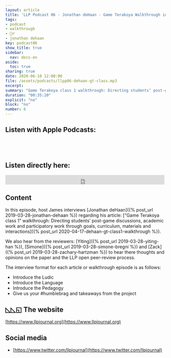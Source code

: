 ```yaml
---
layout: article
title: 'LLP Podcast 06 - Jonathan deHaan - Game Terakoya Walkthrough interview'
tags:
- podcast
- walkthrough
- 🚶‍♂️
- jonathan dehaan
key: podcast06
show_title: true
sidebar:
  nav: docs-en
aside:
  toc: true
sharing: true
date: 2020-06-10 12:00:00
file: /assets/podcasts/llpp06-dehaan-gt-class.mp3
excerpt: 
summary: "Game Terakoya class 1 walkthrough: Directing students’ post-game discussions, academic work and participatory work through goals, curriculum, materials and interactions"
duration: "00:35:20"  
explicit: "no"
block: "no"
number: 6
---
```


## Listen with Apple Podcasts:

<a href="https://podcasts.apple.com/jp/podcast/ludic-language-pedagogy/id1480071532" style="display:inline-block;overflow:hidden;background:url(https://linkmaker.itunes.apple.com/en-us/badge-lrg.svg?releaseDate=2020-02-27T00:00:00Z&kind=podcast&bubble=apple_music) no-repeat;width:165px;height:40px;"></a>


## Listen directly here:

<iframe src="https://archive.org/embed/llpp06-dehaan-gt-class" width="500" height="30" frameborder="0" webkitallowfullscreen="true" mozallowfullscreen="true" allowfullscreen></iframe>

## Content

In this episode, host James interviews [Jonathan deHaan]({% post_url 2019-03-28-jonathan-dehaan %}) regarding his article: [“Game Terakoya class 1” walkthrough: Directing students’ post-game discussions, academic work and participatory work through goals, curriculum, materials and interactions]({% post_url 2020-04-17-dehaan-gt-class1-walkthrough %}).

We also hear from the reviewers: [Yiting]({% post_url 2019-03-28-yiting-han %}), [Simone]({% post_url 2019-03-28-simone-bregni %}) and [Zack]({% post_url 2019-03-28-zachary-hartzman %}) to hear there thoughts and opinions on the paper and the LLP open peer-review process.

The interview format for each article or walkthrough episode is as follows:

- Introduce the Ludic
- Introduce the Language
- Introduce the Pedagogy
- Give us your #humblebrag and takeaways from the project

## ◺◺◱ The website

[https://www.llpjournal.org](https://www.llpjournal.org)

## Social media

- [https://www.twitter.com/llpjournal](https://www.twitter.com/llpjournal)